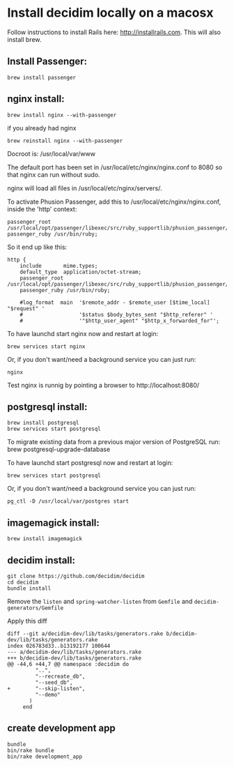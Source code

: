 # Install decidim locally on a macosx

Follow instructions to install Rails here: http://installrails.com. This will also install brew.

## Install Passenger:
```
brew install passenger
```

## nginx install:
```
brew install nginx --with-passenger
```
if you already had nginx
```
brew reinstall nginx --with-passenger
```

Docroot is: /usr/local/var/www

The default port has been set in /usr/local/etc/nginx/nginx.conf to 8080 so that
nginx can run without sudo.

nginx will load all files in /usr/local/etc/nginx/servers/.

To activate Phusion Passenger, add this to /usr/local/etc/nginx/nginx.conf, inside the 'http' context:
```
passenger_root /usr/local/opt/passenger/libexec/src/ruby_supportlib/phusion_passenger/locations.ini;
passenger_ruby /usr/bin/ruby;
```
So it end up like this:
```
http {
    include       mime.types;
    default_type  application/octet-stream;
    passenger_root /usr/local/opt/passenger/libexec/src/ruby_supportlib/phusion_passenger/locations.ini;
    passenger_ruby /usr/bin/ruby;

    #log_format  main  '$remote_addr - $remote_user [$time_local] "$request" '
    #                  '$status $body_bytes_sent "$http_referer" '
    #                  '"$http_user_agent" "$http_x_forwarded_for"';
```

To have launchd start nginx now and restart at login:
  ```
brew services start nginx
```
Or, if you don't want/need a background service you can just run:
```
nginx
```

Test nginx is runnig by pointing a browser to http://localhost:8080/

## postgresql install:
```
brew install postgresql
brew services start postgresql
```

To migrate existing data from a previous major version of PostgreSQL run:
  brew postgresql-upgrade-database

To have launchd start postgresql now and restart at login:
```
brew services start postgresql
```

Or, if you don't want/need a background service you can just run:
```
pg_ctl -D /usr/local/var/postgres start
```


## imagemagick install:
```
brew install imagemagick
```


## decidim install:
```
git clone https://github.com/decidim/decidim
cd decidim
bundle install
```
Remove the ```listen``` and ```spring-watcher-listen``` from ```Gemfile``` and ```decidim-generators/Gemfile```

Apply this diff
```
diff --git a/decidim-dev/lib/tasks/generators.rake b/decidim-dev/lib/tasks/generators.rake
index 026783d33..b13192177 100644
--- a/decidim-dev/lib/tasks/generators.rake
+++ b/decidim-dev/lib/tasks/generators.rake
@@ -44,6 +44,7 @@ namespace :decidim do
         "..",
         "--recreate_db",
         "--seed_db",
+        "--skip-listen",
         "--demo"
       )
     end
```
## create development app
```
bundle
bin/rake bundle
bin/rake development_app
```
